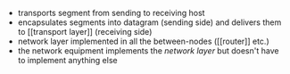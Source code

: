 - transports segment from sending to receiving host 
- encapsulates segments into datagram (sending side) and delivers them to [[transport layer]] (receiving side)
- network layer implemented in all the between-nodes ([[router]] etc.)
- the network equipment implements the *network layer* but doesn't have to implement anything else
